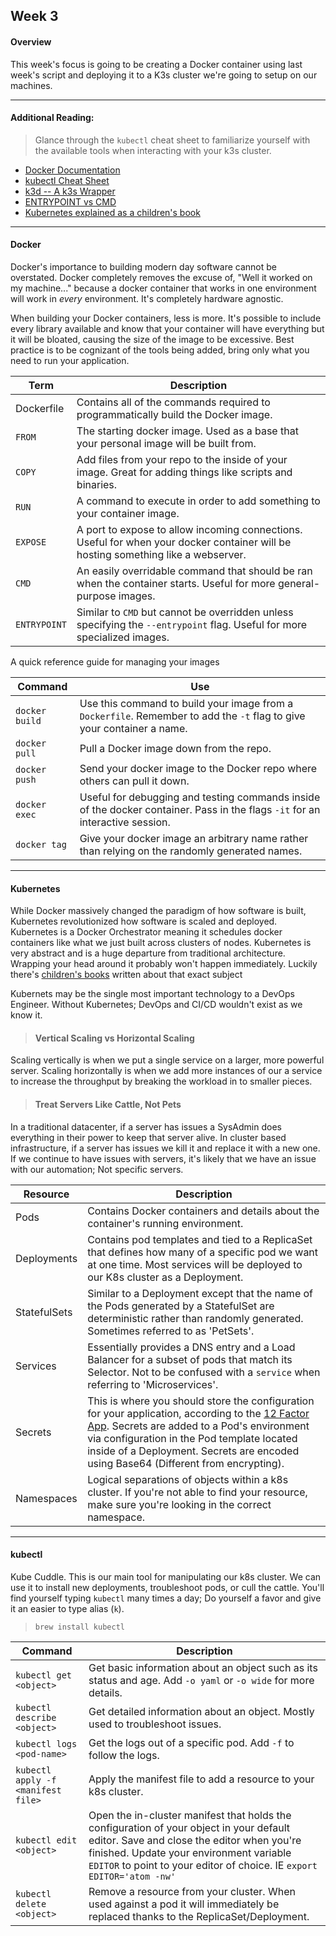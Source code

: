 ## Week 3
#### Overview
This week's focus is going to be creating a Docker container using last week's script and deploying it to a K3s cluster we're going to setup on our machines.

---

#### Additional Reading:
> Glance through the `kubectl` cheat sheet to familiarize yourself with the available tools when interacting with your k3s cluster.

- [Docker Documentation](https://docs.docker.com/)
- [kubectl Cheat Sheet](https://kubernetes.io/docs/reference/kubectl/cheatsheet/)
- [k3d -- A k3s Wrapper](https://k3d.io/)
- [ENTRYPOINT vs CMD](https://phoenixnap.com/kb/docker-cmd-vs-entrypoint)
- [Kubernetes explained as a children's book](https://www.cncf.io/phippy/#:~:text=The%20Illustrated%20Children's%20Guide%20to,software%20engineering%20to%20their%20children.)

---

#### Docker
Docker's importance to building modern day software cannot be overstated. Docker completely removes the excuse of, "Well it worked on my machine..." because a docker container that works in one environment will work in _every_ environment. It's completely hardware agnostic.

When building your Docker containers, less is more. It's possible to include every library available and know that your container will have everything but it will be bloated, causing the size of the image to be excessive. Best practice is to be cognizant of the tools being added, bring only what you need to run your application.

Term | Description
--- | ---
Dockerfile | Contains all of the commands required to programmatically build the Docker image.
`FROM` | The starting docker image. Used as a base that your personal image will be built from.
`COPY`| Add files from your repo to the inside of your image. Great for adding things like scripts and binaries.
`RUN` | A command to execute in order to add something to your container image.
`EXPOSE` | A port to expose to allow incoming connections. Useful for when your docker container will be hosting something like a webserver.
`CMD` | An easily overridable command that should be ran when the container starts. Useful for more general-purpose images.
`ENTRYPOINT` | Similar to `CMD` but cannot be overridden unless specifying the `--entrypoint` flag. Useful for more specialized images.

A quick reference guide for managing your images

Command | Use
--- | ---
`docker build` | Use this command to build your image from a `Dockerfile`. Remember to add the `-t` flag to give your container a name.
`docker pull` | Pull a Docker image down from the repo.
`docker push` | Send your docker image to the Docker repo where others can pull it down.
`docker exec` | Useful for debugging and testing commands inside of the docker container. Pass in the flags `-it` for an interactive session.
`docker tag` | Give your docker image an arbitrary name rather than relying on the randomly generated names.

---

#### Kubernetes
While Docker massively changed the paradigm of how software is built, Kubernetes revolutionized how software is scaled and deployed. Kubernetes is a Docker Orchestrator meaning it schedules docker containers like what we just built across clusters of nodes. Kubernetes is very abstract and is a huge departure from traditional architecture. Wrapping your head around it probably won't happen immediately. Luckily there's [children's books](https://www.cncf.io/phippy/#:~:text=The%20Illustrated%20Children's%20Guide%20to,software%20engineering%20to%20their%20children.) written about that exact subject

Kubernets may be the single most important technology to a DevOps Engineer. Without Kubernetes; DevOps and CI/CD wouldn't exist as we know it.

> #### Vertical Scaling vs Horizontal Scaling
Scaling vertically is when we put a single service on a larger, more powerful server. Scaling horizontally is when we add more instances of our a service to increase the throughput by breaking the workload in to smaller pieces.

> #### Treat Servers Like Cattle, Not Pets
In a traditional datacenter, if a server has issues a SysAdmin does everything in their power to keep that server alive.
In cluster based infrastructure, if a server has issues we kill it and replace it with a new one. If we continue to have issues with servers, it's likely that we have an issue with our automation; Not specific servers.

Resource | Description
--- | ---
Pods | Contains Docker containers and details about the container's running environment.
Deployments | Contains pod templates and tied to a ReplicaSet that defines how many of a specific pod we want at one time. Most services will be deployed to our K8s cluster as a Deployment.
StatefulSets | Similar to a Deployment except that the name of the Pods generated by a StatefulSet are deterministic rather than randomly generated. Sometimes referred to as 'PetSets'.
Services | Essentially provides a DNS entry and a Load Balancer for a subset of pods that match its Selector. Not to be confused with a `service` when referring to 'Microservices'.
Secrets | This is where you should store the configuration for your application, according to the [12 Factor App](12factor.net). Secrets are added to a Pod's environment via configuration in the Pod template located inside of a Deployment. Secrets are encoded using Base64 (Different from encrypting).
Namespaces | Logical separations of objects within a k8s cluster. If you're not able to find your resource, make sure you're looking in the correct namespace.

---

#### kubectl
Kube Cuddle.
This is our main tool for manipulating our k8s cluster. We can use it to install new deployments, troubleshoot pods, or cull the cattle. You'll find yourself typing `kubectl` many times a day; Do yourself a favor and give it an easier to type alias (`k`).

> `brew install kubectl`

Command | Description
--- | ---
`kubectl get <object>` | Get basic information about an object such as its status and age. Add `-o yaml` or `-o wide` for more details.
`kubectl describe <object>` | Get detailed information about an object. Mostly used to troubleshoot issues.
`kubectl logs <pod-name>` | Get the logs out of a specific pod. Add `-f` to follow the logs.
`kubectl apply -f <manifest file>` | Apply the manifest file to add a resource to your k8s cluster.
`kubectl edit <object>` | Open the in-cluster manifest that holds the configuration of your object in your default editor. Save and close the editor when you're finished. Update your environment variable `EDITOR` to point to your editor of choice. IE `export EDITOR='atom -nw'`
`kubectl delete <object>` | Remove a resource from your cluster. When used against a pod it will immediately be replaced thanks to the ReplicaSet/Deployment.
